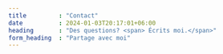 ```yaml
---
title         : "Contact"
date          : 2024-01-03T20:17:01+06:00
heading       : "Des questions? <span> Écrits moi.</span>"
form_heading  : "Partage avec moi"
---
```


